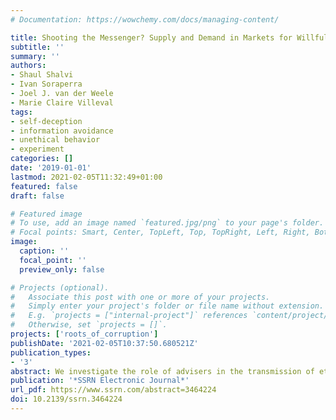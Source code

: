 ```yaml
---
# Documentation: https://wowchemy.com/docs/managing-content/

title: Shooting the Messenger? Supply and Demand in Markets for Willful Ignorance
subtitle: ''
summary: ''
authors:
- Shaul Shalvi
- Ivan Soraperra
- Joel J. van der Weele
- Marie Claire Villeval
tags: 
- self-deception
- information avoidance
- unethical behavior
- experiment
categories: []
date: '2019-01-01'
lastmod: 2021-02-05T11:32:49+01:00
featured: false
draft: false

# Featured image
# To use, add an image named `featured.jpg/png` to your page's folder.
# Focal points: Smart, Center, TopLeft, Top, TopRight, Left, Right, BottomLeft, Bottom, BottomRight.
image:
  caption: ''
  focal_point: ''
  preview_only: false

# Projects (optional).
#   Associate this post with one or more of your projects.
#   Simply enter your project's folder or file name without extension.
#   E.g. `projects = ["internal-project"]` references `content/project/deep-learning/index.md`.
#   Otherwise, set `projects = []`.
projects: ['roots_of_corruption']
publishDate: '2021-02-05T10:37:50.680521Z'
publication_types:
- '3'
abstract: We investigate the role of advisers in the transmission of ethically relevant information, a critical aspect of executive decision making in organizations. In our laboratory experiment, advisers are informed about the negative externalities associated with the decision-maker’s choices and compete with other advisers. We find that advisers suppress about a quarter of “inconvenient” information. Suppression is not strategic, but based on the advisers’ own preferences in the ethical dilemma. On the demand side, a substantial minority of decision makers avoid advisers who transmit inconvenient information (they “shoot the messenger”). Overall, by facilitating assortative matching, a competitive market for advisers efficiently caters to the demand for both information and information avoidance. Decision-makers are less likely to implement their preferred option when they are randomly matched to advisers and there is no scope for assortative matching.
publication: '*SSRN Electronic Journal*'
url_pdf: https://www.ssrn.com/abstract=3464224
doi: 10.2139/ssrn.3464224
---
```

